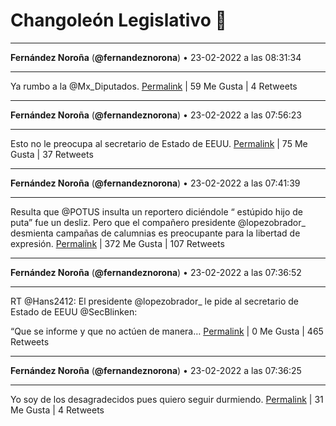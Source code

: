 # Changoleón Legislativo 🙈
*****
**Fernández Noroña** (**@fernandeznorona**) • 23-02-2022 a las 08:31:34
*****
Ya rumbo a la @Mx_Diputados.
[Permalink](https://twitter.com/fernandeznorona/status/1496523135432249350) | 59 Me Gusta | 4 Retweets
*****
**Fernández Noroña** (**@fernandeznorona**) • 23-02-2022 a las 07:56:23
*****
Esto no le preocupa al secretario de Estado de EEUU.
[Permalink](https://twitter.com/fernandeznorona/status/1496514282741284871) | 75 Me Gusta | 37 Retweets
*****
**Fernández Noroña** (**@fernandeznorona**) • 23-02-2022 a las 07:41:39
*****
Resulta que @POTUS insulta un reportero diciéndole “ estúpido hijo de puta” fue un desliz. Pero que el compañero presidente @lopezobrador_ desmienta campañas de calumnias es preocupante para la libertad de expresión.
[Permalink](https://twitter.com/fernandeznorona/status/1496510573462306823) | 372 Me Gusta | 107 Retweets
*****
**Fernández Noroña** (**@fernandeznorona**) • 23-02-2022 a las 07:36:52
*****
RT @Hans2412: El presidente @lopezobrador_ le pide al secretario de Estado de EEUU @SecBlinken: 


“Que se informe y que no actúen de manera…
[Permalink](https://twitter.com/fernandeznorona/status/1496509369487437831) | 0 Me Gusta | 465 Retweets
*****
**Fernández Noroña** (**@fernandeznorona**) • 23-02-2022 a las 07:36:25
*****
Yo soy de los desagradecidos pues quiero seguir durmiendo.
[Permalink](https://twitter.com/fernandeznorona/status/1496509258816438278) | 31 Me Gusta | 4 Retweets